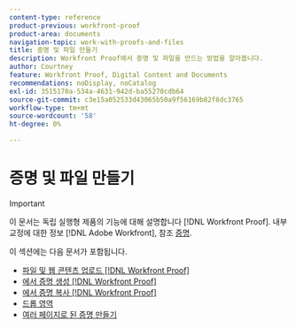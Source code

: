 ```yaml
---
content-type: reference
product-previous: workfront-proof
product-area: documents
navigation-topic: work-with-proofs-and-files
title: 증명 및 파일 만들기
description: Workfront Proof에서 증명 및 파일을 만드는 방법을 알아봅니다.
author: Courtney
feature: Workfront Proof, Digital Content and Documents
recommendations: noDisplay, noCatalog
exl-id: 3515170a-534a-4631-942d-ba55270cdb64
source-git-commit: c3e15a052533d43065b50a9f56169b82f8dc3765
workflow-type: tm+mt
source-wordcount: '58'
ht-degree: 0%

---
```


# 증명 및 파일 만들기

>[!IMPORTANT]
>
>이 문서는 독립 실행형 제품의 기능에 대해 설명합니다 [!DNL Workfront Proof]. 내부 교정에 대한 정보 [!DNL Adobe Workfront], 참조 [증명](../../../review-and-approve-work/proofing/proofing.md).

이 섹션에는 다음 문서가 포함됩니다.

* [파일 및 웹 콘텐츠 업로드 [!DNL Workfront Proof]](../../../workfront-proof/wp-work-proofsfiles/create-proofs-and-files/upload-files-web-content.md)
* [에서 증명 생성 [!DNL Workfront Proof]](../../../workfront-proof/wp-work-proofsfiles/create-proofs-and-files/generate-proofs.md)
* [에서 증명 복사 [!DNL Workfront Proof]](../../../workfront-proof/wp-work-proofsfiles/create-proofs-and-files/copy-proofs.md)
* [드롭 영역](../../../workfront-proof/wp-work-proofsfiles/create-proofs-and-files/dropzone.md)
* [여러 페이지로 된 증명 만들기](../../../review-and-approve-work/proofing/creating-proofs-within-workfront/create-multi-page-proof.md)
